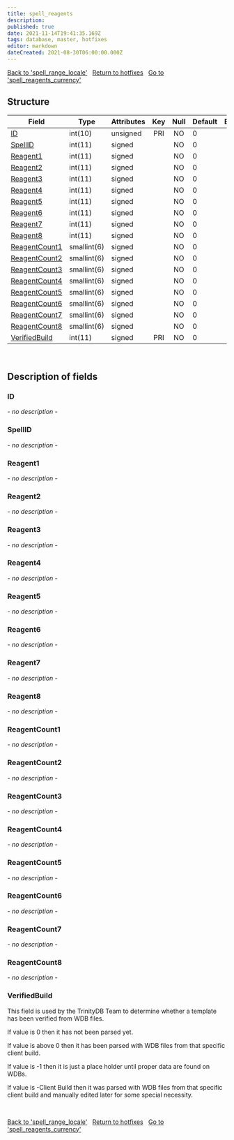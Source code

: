 ```yaml
---
title: spell_reagents
description: 
published: true
date: 2021-11-14T19:41:35.169Z
tags: database, master, hotfixes
editor: markdown
dateCreated: 2021-08-30T06:00:00.000Z
---
```


<a href="https://trinitycore.info/en/database/master/hotfixes/spell_range_locale" class="mt-5 v-btn v-btn--depressed v-btn--flat v-btn--outlined theme--light v-size--default darkblue--text text--lighten-3"><span class="v-btn__content"><i aria-hidden="true" class="v-icon notranslate v-icon--left mdi mdi-arrow-left theme--light"></i><span>Back to 'spell_range_locale'</span></span></a>&nbsp;&nbsp;&nbsp;<a href="https://trinitycore.info/en/database/master/hotfixes/home" class="mt-5 v-btn v-btn--depressed v-btn--flat v-btn--outlined theme--light v-size--default darkblue--text text--lighten-3"><span class="v-btn__content"><i aria-hidden="true" class="v-icon notranslate v-icon--left mdi mdi-home-outline theme--light"></i><span>Return to hotfixes</span></span></a>&nbsp;&nbsp;&nbsp;<a href="https://trinitycore.info/en/database/master/hotfixes/spell_reagents_currency" class="mt-5 v-btn v-btn--depressed v-btn--flat v-btn--outlined theme--light v-size--default darkblue--text text--lighten-3"><span class="v-btn__content"><span>Go to 'spell_reagents_currency'</span><i aria-hidden="true" class="v-icon notranslate v-icon--right mdi mdi-arrow-right theme--light"></i></span></a>

## Structure

| Field | Type | Attributes | Key | Null | Default | Extra | Comment |
| --- | --- | --- | :---: | :---: | --- | --- | --- |
| [ID](#id) | int(10) | unsigned | PRI | NO | 0 |  |  |
| [SpellID](#spellid) | int(11) | signed |  | NO | 0 |  |  |
| [Reagent1](#reagent1) | int(11) | signed |  | NO | 0 |  |  |
| [Reagent2](#reagent2) | int(11) | signed |  | NO | 0 |  |  |
| [Reagent3](#reagent3) | int(11) | signed |  | NO | 0 |  |  |
| [Reagent4](#reagent4) | int(11) | signed |  | NO | 0 |  |  |
| [Reagent5](#reagent5) | int(11) | signed |  | NO | 0 |  |  |
| [Reagent6](#reagent6) | int(11) | signed |  | NO | 0 |  |  |
| [Reagent7](#reagent7) | int(11) | signed |  | NO | 0 |  |  |
| [Reagent8](#reagent8) | int(11) | signed |  | NO | 0 |  |  |
| [ReagentCount1](#reagentcount1) | smallint(6) | signed |  | NO | 0 |  |  |
| [ReagentCount2](#reagentcount2) | smallint(6) | signed |  | NO | 0 |  |  |
| [ReagentCount3](#reagentcount3) | smallint(6) | signed |  | NO | 0 |  |  |
| [ReagentCount4](#reagentcount4) | smallint(6) | signed |  | NO | 0 |  |  |
| [ReagentCount5](#reagentcount5) | smallint(6) | signed |  | NO | 0 |  |  |
| [ReagentCount6](#reagentcount6) | smallint(6) | signed |  | NO | 0 |  |  |
| [ReagentCount7](#reagentcount7) | smallint(6) | signed |  | NO | 0 |  |  |
| [ReagentCount8](#reagentcount8) | smallint(6) | signed |  | NO | 0 |  |  |
| [VerifiedBuild](#verifiedbuild) | int(11) | signed | PRI | NO | 0 |  |  |
&nbsp;
## Description of fields

### ID
*- no description -*
&nbsp;

### SpellID
*- no description -*
&nbsp;

### Reagent1
*- no description -*
&nbsp;

### Reagent2
*- no description -*
&nbsp;

### Reagent3
*- no description -*
&nbsp;

### Reagent4
*- no description -*
&nbsp;

### Reagent5
*- no description -*
&nbsp;

### Reagent6
*- no description -*
&nbsp;

### Reagent7
*- no description -*
&nbsp;

### Reagent8
*- no description -*
&nbsp;

### ReagentCount1
*- no description -*
&nbsp;

### ReagentCount2
*- no description -*
&nbsp;

### ReagentCount3
*- no description -*
&nbsp;

### ReagentCount4
*- no description -*
&nbsp;

### ReagentCount5
*- no description -*
&nbsp;

### ReagentCount6
*- no description -*
&nbsp;

### ReagentCount7
*- no description -*
&nbsp;

### ReagentCount8
*- no description -*
&nbsp;

### VerifiedBuild
This field is used by the TrinityDB Team to determine whether a template has been verified from WDB files.

If value is 0 then it has not been parsed yet.

If value is above 0 then it has been parsed with WDB files from that specific client build.

If value is -1 then it is just a place holder until proper data are found on WDBs.

If value is -Client Build then it was parsed with WDB files from that specific client build and manually edited later for some special necessity.

&nbsp;

<a href="https://trinitycore.info/en/database/master/hotfixes/spell_range_locale" class="mt-5 v-btn v-btn--depressed v-btn--flat v-btn--outlined theme--light v-size--default darkblue--text text--lighten-3"><span class="v-btn__content"><i aria-hidden="true" class="v-icon notranslate v-icon--left mdi mdi-arrow-left theme--light"></i><span>Back to 'spell_range_locale'</span></span></a>&nbsp;&nbsp;&nbsp;<a href="https://trinitycore.info/en/database/master/hotfixes/home" class="mt-5 v-btn v-btn--depressed v-btn--flat v-btn--outlined theme--light v-size--default darkblue--text text--lighten-3"><span class="v-btn__content"><i aria-hidden="true" class="v-icon notranslate v-icon--left mdi mdi-home-outline theme--light"></i><span>Return to hotfixes</span></span></a>&nbsp;&nbsp;&nbsp;<a href="https://trinitycore.info/en/database/master/hotfixes/spell_reagents_currency" class="mt-5 v-btn v-btn--depressed v-btn--flat v-btn--outlined theme--light v-size--default darkblue--text text--lighten-3"><span class="v-btn__content"><span>Go to 'spell_reagents_currency'</span><i aria-hidden="true" class="v-icon notranslate v-icon--right mdi mdi-arrow-right theme--light"></i></span></a>

